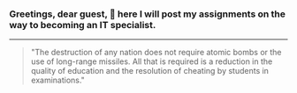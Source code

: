### Greetings, dear guest, 👋 here I will post my assignments on the way to becoming an IT specialist. 

____
> "The destruction of any nation does not require atomic bombs or the use of long-range missiles. All that is required is a reduction in the quality of education and the resolution of cheating by students in examinations."

